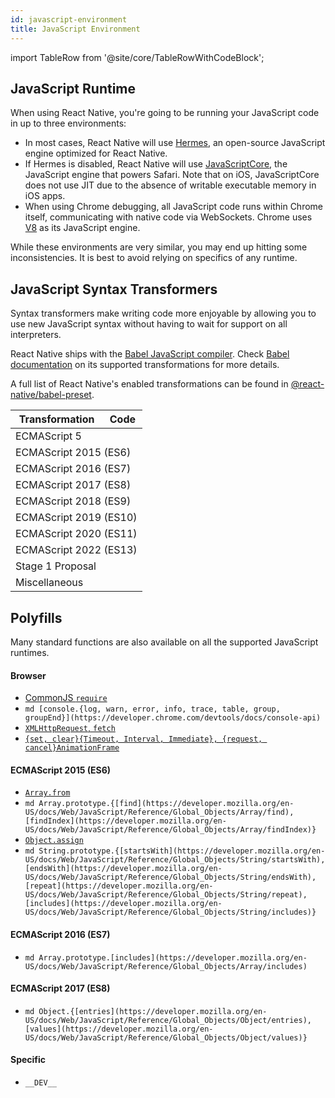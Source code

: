 ```yaml
---
id: javascript-environment
title: JavaScript Environment
---
```


import TableRow from '@site/core/TableRowWithCodeBlock';

## JavaScript Runtime

When using React Native, you're going to be running your JavaScript code in up to three environments:

- In most cases, React Native will use [Hermes](hermes), an open-source JavaScript engine optimized for React Native.
- If Hermes is disabled, React Native will use [JavaScriptCore](http://trac.webkit.org/wiki/JavaScriptCore), the JavaScript engine that powers Safari. Note that on iOS, JavaScriptCore does not use JIT due to the absence of writable executable memory in iOS apps.
- When using Chrome debugging, all JavaScript code runs within Chrome itself, communicating with native code via WebSockets. Chrome uses [V8](https://v8.dev/) as its JavaScript engine.

While these environments are very similar, you may end up hitting some inconsistencies. It is best to avoid relying on specifics of any runtime.

## JavaScript Syntax Transformers

Syntax transformers make writing code more enjoyable by allowing you to use new JavaScript syntax without having to wait for support on all interpreters.

React Native ships with the [Babel JavaScript compiler](https://babeljs.io). Check [Babel documentation](https://babeljs.io/docs/plugins/#transform-plugins) on its supported transformations for more details.

A full list of React Native's enabled transformations can be found in [@react-native/babel-preset](https://github.com/facebook/react-native/tree/main/packages/react-native-babel-preset).

<table>
<thead>
  <tr><th>Transformation</th><th>Code</th></tr>
</thead>
<tbody>
  <tr><td className="table-heading" colSpan="2">ECMAScript 5</td></tr>
  <TableRow name="Reserved Words" code="promise.catch(function() {...});" />
  <tr><td className="table-heading" colSpan="2">ECMAScript 2015 (ES6)</td></tr>
  <TableRow name="Arrow functions" code="<C onPress={() => this.setState({pressed: true})} />" url="http://babeljs.io/docs/learn-es2015/#arrows" />
  <TableRow name="Block scoping" code="let greeting = 'hi';" url="https://babeljs.io/docs/learn-es2015/#let-const" />
  <TableRow name="Call spread" code="Math.max(...array);" url="http://babeljs.io/docs/learn-es2015/#default-rest-spread" />
  <TableRow name="Classes" code="class C extends React.Component {render() { return <View />; }}" url="http://babeljs.io/docs/learn-es2015/#classes" />
  <TableRow name="Computed Properties" code="const key = 'abc'; const obj = {[key]: 10};" url="http://babeljs.io/docs/learn-es2015/#enhanced-object-literals" />
  <TableRow name="Constants" code="const answer = 42;" url="https://babeljs.io/docs/learn-es2015/#let-const" />
  <TableRow name="Destructuring" code="const {isActive, style} = this.props;" url="http://babeljs.io/docs/learn-es2015/#destructuring" />
  <TableRow name="for…of" code="for (var num of [1, 2, 3]) {...};" url="https://developer.mozilla.org/en-US/docs/Web/JavaScript/Reference/Statements/for...of" />
  <TableRow name="Function Name" code="let number = x => x;" url="https://babeljs.io/docs/en/babel-plugin-transform-function-name" />
  <TableRow name="Literals" code="const b = 0b11; const o = 0o7; const u = 'Hello\u{000A}\u{0009}!';" url="https://babeljs.io/docs/en/babel-plugin-transform-literals" />
  <TableRow name="Modules" code="import React, {Component} from 'react';" url="http://babeljs.io/docs/learn-es2015/#modules" />
  <TableRow name="Object Concise Method" code="const obj = {method() { return 10; }};" url="http://babeljs.io/docs/learn-es2015/#enhanced-object-literals" />
  <TableRow name="Object Short Notation" code="const name = 'vjeux'; const obj = {name};" url="http://babeljs.io/docs/learn-es2015/#enhanced-object-literals" />
  <TableRow name="Parameters" code="function test(x = 'hello', {a, b}, ...args) {}" url="https://babeljs.io/docs/en/babel-plugin-transform-parameters" />
  <TableRow name="Rest Params" code="function(type, ...args) {};" url="https://github.com/sebmarkbage/ecmascript-rest-spread" />
  <TableRow name="Shorthand Properties" code="const o = {a, b, c};" url="https://babeljs.io/docs/en/babel-plugin-transform-shorthand-properties" />
  <TableRow name="Sticky Regex" code="const a = /o+/y;" url="https://babeljs.io/docs/en/babel-plugin-transform-sticky-regex" />
  <TableRow name="Template Literals" code="const who = 'world'; const str = `Hello ${who}`;" url="https://babeljs.io/docs/learn-es2015/#template-strings" />
  <TableRow name="Unicode Regex" code="const string = 'foo💩bar'; const match = string.match(/foo(.)bar/u);" url="https://babeljs.io/docs/en/babel-plugin-transform-unicode-regex" />
  <tr><td className="table-heading" colSpan="2">ECMAScript 2016 (ES7)</td></tr>
  <TableRow name="Exponentiation Operator" code="let x = 10 ** 2;" url="https://babeljs.io/docs/en/babel-plugin-transform-exponentiation-operator" />
  <tr><td className="table-heading" colSpan="2">ECMAScript 2017 (ES8)</td></tr>
  <TableRow name="Async Functions" code="async function doStuffAsync() {const foo = await doOtherStuffAsync();};" url="https://github.com/tc39/ecmascript-asyncawait" />
  <TableRow name="Function Trailing Comma" code="function f(a, b, c,) {};" url="https://github.com/jeffmo/es-trailing-function-commas" />
  <tr><td className="table-heading" colSpan="2">ECMAScript 2018 (ES9)</td></tr>
  <TableRow name="Object Spread" code="const extended = {...obj, a: 10};" url="https://github.com/tc39/proposal-object-rest-spread" />
  <tr><td className="table-heading" colSpan="2">ECMAScript 2019 (ES10)</td></tr>
  <TableRow name="Optional Catch Binding" code="try {throw 0; } catch { doSomethingWhichDoesNotCareAboutTheValueThrown();}" url="https://babeljs.io/docs/en/babel-plugin-proposal-optional-catch-binding" />
  <tr><td className="table-heading" colSpan="2">ECMAScript 2020 (ES11)</td></tr>
  <TableRow name="Dynamic Imports" code="const package = await import('package'); package.function()" url="https://babeljs.io/docs/en/babel-plugin-syntax-dynamic-import" />
  <TableRow name="Nullish Coalescing Operator" code="const foo = object.foo ?? 'default';" url="https://babeljs.io/docs/en/babel-plugin-proposal-nullish-coalescing-operator" />
  <TableRow name="Optional Chaining" code="const name = obj.user?.name;" url="https://github.com/tc39/proposal-optional-chaining" />
  <tr><td className="table-heading" colSpan="2">ECMAScript 2022 (ES13)</td></tr>
  <TableRow name="Class Fields" code="class Bork {static a = 'foo'; static b; x = 'bar'; y;}" url="https://babeljs.io/docs/en/babel-plugin-proposal-class-properties" />
  <tr><td className="table-heading" colSpan="2">Stage 1 Proposal</td></tr>
  <TableRow name="Export Default From" code="export v from 'mod';" url="https://babeljs.io/docs/en/babel-plugin-proposal-export-default-from" />
  <tr><td className="table-heading" colSpan="2">Miscellaneous</td></tr>
  <TableRow name="Babel Template" code="template(`const %%importName%% = require(%%source%%);`);" url="https://babeljs.io/docs/en/babel-template" />
  <TableRow name="Flow" code="function foo(x: ?number): string {};" url="https://flowtype.org/" />
  <TableRow name="ESM to CJS" code="export default 42;" url="https://babeljs.io/docs/en/babel-plugin-transform-modules-commonjs" />
  <TableRow name="JSX" code="<View style={{color: 'red'}} />" url="https://reactjs.org/docs/jsx-in-depth" />
  <TableRow name="Object Assign" code="Object.assign(a, b);" url="https://babeljs.io/docs/en/babel-plugin-transform-object-assign" />
  <TableRow name="React Display Name" code="const bar = createReactClass({});" url="https://babeljs.io/docs/en/babel-plugin-transform-react-display-name" />
  <TableRow name="TypeScript" code="function foo(x: {hello: true, target: 'react native!'}): string {};" url="https://www.typescriptlang.org/" />
</tbody>
</table>

## Polyfills

Many standard functions are also available on all the supported JavaScript runtimes.

#### Browser

- [CommonJS `require`](https://nodejs.org/docs/latest/api/modules.html)
- `md [console.{log, warn, error, info, trace, table, group, groupEnd}](https://developer.chrome.com/devtools/docs/console-api)`
- [`XMLHttpRequest`, `fetch`](network.md#content)
- [`{set, clear}{Timeout, Interval, Immediate}, {request, cancel}AnimationFrame`](timers.md#content)

#### ECMAScript 2015 (ES6)

- [`Array.from`](https://developer.mozilla.org/en-US/docs/Web/JavaScript/Reference/Global_Objects/Array/from)
- `md Array.prototype.{[find](https://developer.mozilla.org/en-US/docs/Web/JavaScript/Reference/Global_Objects/Array/find), [findIndex](https://developer.mozilla.org/en-US/docs/Web/JavaScript/Reference/Global_Objects/Array/findIndex)}`
- [`Object.assign`](https://developer.mozilla.org/en-US/docs/Web/JavaScript/Reference/Global_Objects/Object/assign)
- `md String.prototype.{[startsWith](https://developer.mozilla.org/en-US/docs/Web/JavaScript/Reference/Global_Objects/String/startsWith), [endsWith](https://developer.mozilla.org/en-US/docs/Web/JavaScript/Reference/Global_Objects/String/endsWith), [repeat](https://developer.mozilla.org/en-US/docs/Web/JavaScript/Reference/Global_Objects/String/repeat), [includes](https://developer.mozilla.org/en-US/docs/Web/JavaScript/Reference/Global_Objects/String/includes)}`

#### ECMAScript 2016 (ES7)

- `md Array.prototype.[includes](https://developer.mozilla.org/en-US/docs/Web/JavaScript/Reference/Global_Objects/Array/includes)`

#### ECMAScript 2017 (ES8)

- `md Object.{[entries](https://developer.mozilla.org/en-US/docs/Web/JavaScript/Reference/Global_Objects/Object/entries), [values](https://developer.mozilla.org/en-US/docs/Web/JavaScript/Reference/Global_Objects/Object/values)}`

#### Specific

- `__DEV__`
